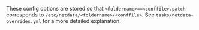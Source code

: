 These config options are stored so that `<foldername>==<conffile>.patch` corresponds to `/etc/netdata/<foldername>/<conffile>`.
See `tasks/netdata-overrides.yml` for a more detailed explanation.
